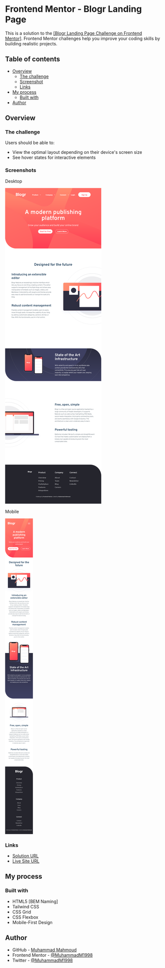# Frontend Mentor - Blogr Landing Page

This is a solution to the [[Blogr Landing Page Challenge on Frontend Mentor]](https://www.frontendmentor.io/challenges/blogr-landing-page-EX2RLAApP).
Frontend Mentor challenges help you improve your coding skills by building realistic projects.

## Table of contents

-   [Overview](#overview)
    -   [The challenge](#the-challenge)
    -   [Screenshot](#screenshot)
    -   [Links](#links)
-   [My process](#my-process)
    -   [Built with](#built-with)
-   [Author](#author)

## Overview

### The challenge

Users should be able to:

-   View the optimal layout depending on their device's screen size
-   See hover states for interactive elements

### Screenshots

Desktop

![Desktop](design/design-final/Screenshot-Desktop.png)

Mobile

![Mobile.png](design/design-final/Screenshot-Mobile.png)

### Links

-   [Solution URL](https://github.com/MuhammadM1998/FrontendMentor-Blogr-Landing-Page)
-   [Live Site URL](https://muhammadm1998.github.io/FrontendMentor-Blogr-Landing-Page/)

## My process

### Built with

-   HTML5 [BEM Naming]
-   Tailwind CSS
-   CSS Grid
-   CSS Flexbox
-   Mobile-First Design

## Author

-   GitHub - [Muhammad Mahmoud](https://github.com/MuhammadM1998)
-   Frontend Mentor - [@MuhammadM1998](https://www.frontendmentor.io/profile/MuhammadM1998)
-   Twitter - [@MuhammadM1998](https://www.twitter.com/MuhammadM1998)
